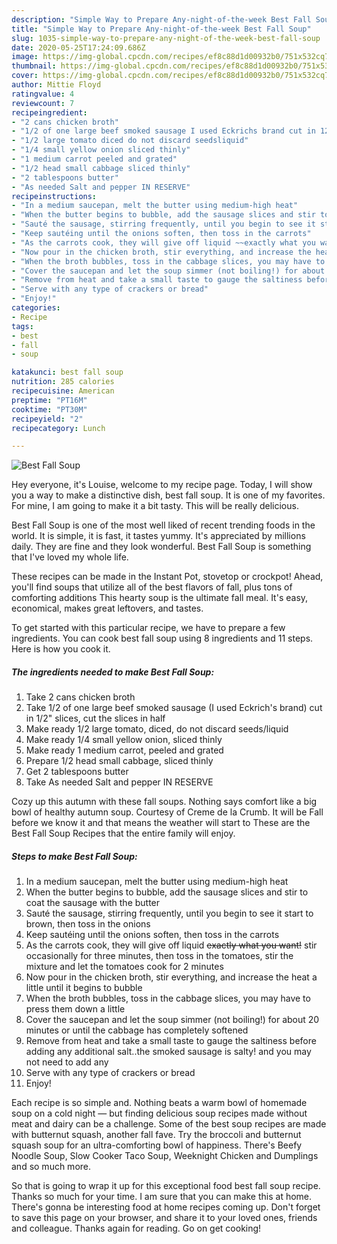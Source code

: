 ```yaml
---
description: "Simple Way to Prepare Any-night-of-the-week Best Fall Soup"
title: "Simple Way to Prepare Any-night-of-the-week Best Fall Soup"
slug: 1035-simple-way-to-prepare-any-night-of-the-week-best-fall-soup
date: 2020-05-25T17:24:09.686Z
image: https://img-global.cpcdn.com/recipes/ef8c88d1d00932b0/751x532cq70/best-fall-soup-recipe-main-photo.jpg
thumbnail: https://img-global.cpcdn.com/recipes/ef8c88d1d00932b0/751x532cq70/best-fall-soup-recipe-main-photo.jpg
cover: https://img-global.cpcdn.com/recipes/ef8c88d1d00932b0/751x532cq70/best-fall-soup-recipe-main-photo.jpg
author: Mittie Floyd
ratingvalue: 4
reviewcount: 7
recipeingredient:
- "2 cans chicken broth"
- "1/2 of one large beef smoked sausage I used Eckrichs brand cut in 12 slices cut the slices in half"
- "1/2 large tomato diced do not discard seedsliquid"
- "1/4 small yellow onion sliced thinly"
- "1 medium carrot peeled and grated"
- "1/2 head small cabbage sliced thinly"
- "2 tablespoons butter"
- "As needed Salt and pepper IN RESERVE"
recipeinstructions:
- "In a medium saucepan, melt the butter using medium-high heat"
- "When the butter begins to bubble, add the sausage slices and stir to coat the sausage with the butter"
- "Sauté the sausage, stirring frequently, until you begin to see it start to brown, then toss in the onions"
- "Keep sautéing until the onions soften, then toss in the carrots"
- "As the carrots cook, they will give off liquid ~~exactly what you want!~~ stir occasionally for three minutes, then toss in the tomatoes, stir the mixture and let the tomatoes cook for 2 minutes"
- "Now pour in the chicken broth, stir everything, and increase the heat a little until it begins to bubble"
- "When the broth bubbles, toss in the cabbage slices, you may have to press them down a little"
- "Cover the saucepan and let the soup simmer (not boiling!) for about 20 minutes or until the cabbage has completely softened"
- "Remove from heat and take a small taste to gauge the saltiness before adding any additional salt..the smoked sausage is salty! and you may not need to add any"
- "Serve with any type of crackers or bread"
- "Enjoy!"
categories:
- Recipe
tags:
- best
- fall
- soup

katakunci: best fall soup 
nutrition: 285 calories
recipecuisine: American
preptime: "PT16M"
cooktime: "PT30M"
recipeyield: "2"
recipecategory: Lunch

---
```



![Best Fall Soup](https://img-global.cpcdn.com/recipes/ef8c88d1d00932b0/751x532cq70/best-fall-soup-recipe-main-photo.jpg)

Hey everyone, it's Louise, welcome to my recipe page. Today, I will show you a way to make a distinctive dish, best fall soup. It is one of my favorites. For mine, I am going to make it a bit tasty. This will be really delicious.

Best Fall Soup is one of the most well liked of recent trending foods in the world. It is simple, it is fast, it tastes yummy. It's appreciated by millions daily. They are fine and they look wonderful. Best Fall Soup is something that I've loved my whole life.

These recipes can be made in the Instant Pot, stovetop or crockpot! Ahead, you&#39;ll find soups that utilize all of the best flavors of fall, plus tons of comforting additions This hearty soup is the ultimate fall meal. It&#39;s easy, economical, makes great leftovers, and tastes.


To get started with this particular recipe, we have to prepare a few ingredients. You can cook best fall soup using 8 ingredients and 11 steps. Here is how you cook it.

<!--inarticleads1-->

##### The ingredients needed to make Best Fall Soup:

1. Take 2 cans chicken broth
1. Take 1/2 of one large beef smoked sausage (I used Eckrich&#39;s brand) cut in 1/2&#34; slices, cut the slices in half
1. Make ready 1/2 large tomato, diced, do not discard seeds/liquid
1. Make ready 1/4 small yellow onion, sliced thinly
1. Make ready 1 medium carrot, peeled and grated
1. Prepare 1/2 head small cabbage, sliced thinly
1. Get 2 tablespoons butter
1. Take As needed Salt and pepper IN RESERVE


Cozy up this autumn with these fall soups. Nothing says comfort like a big bowl of healthy autumn soup. Courtesy of Creme de la Crumb. It will be Fall before we know it and that means the weather will start to These are the Best Fall Soup Recipes that the entire family will enjoy. 

<!--inarticleads2-->

##### Steps to make Best Fall Soup:

1. In a medium saucepan, melt the butter using medium-high heat
1. When the butter begins to bubble, add the sausage slices and stir to coat the sausage with the butter
1. Sauté the sausage, stirring frequently, until you begin to see it start to brown, then toss in the onions
1. Keep sautéing until the onions soften, then toss in the carrots
1. As the carrots cook, they will give off liquid ~~exactly what you want!~~ stir occasionally for three minutes, then toss in the tomatoes, stir the mixture and let the tomatoes cook for 2 minutes
1. Now pour in the chicken broth, stir everything, and increase the heat a little until it begins to bubble
1. When the broth bubbles, toss in the cabbage slices, you may have to press them down a little
1. Cover the saucepan and let the soup simmer (not boiling!) for about 20 minutes or until the cabbage has completely softened
1. Remove from heat and take a small taste to gauge the saltiness before adding any additional salt..the smoked sausage is salty! and you may not need to add any
1. Serve with any type of crackers or bread
1. Enjoy!


Each recipe is so simple and. Nothing beats a warm bowl of homemade soup on a cold night — but finding delicious soup recipes made without meat and dairy can be a challenge. Some of the best soup recipes are made with butternut squash, another fall fave. Try the broccoli and butternut squash soup for an ultra-comforting bowl of happiness. There&#39;s Beefy Noodle Soup, Slow Cooker Taco Soup, Weeknight Chicken and Dumplings and so much more. 

So that is going to wrap it up for this exceptional food best fall soup recipe. Thanks so much for your time. I am sure that you can make this at home. There's gonna be interesting food at home recipes coming up. Don't forget to save this page on your browser, and share it to your loved ones, friends and colleague. Thanks again for reading. Go on get cooking!
